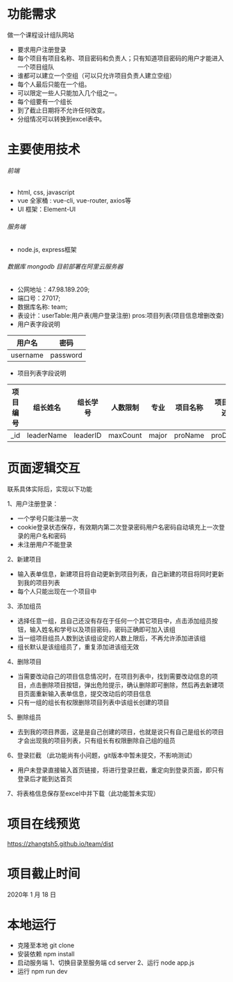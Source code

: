 # 功能需求
做一个课程设计组队网站
- 要求用户注册登录
- 每个项目有项目名称、项目密码和负责人；只有知道项目密码的用户才能进入一个项目组队
- 谁都可以建立一个空组（可以只允许项目负责人建立空组）
- 每个人最后只能在一个组。
- 可以限定一些人只能加入几个组之一。
- 每个组要有一个组长
- 到了截止日期将不允许任何改变。
- 分组情况可以转换到excel表中。
# 主要使用技术
###### 前端

 - html, css, javascript
 - vue 全家桶 : vue-cli, vue-router, axios等
 - UI 框架：Element-UI
 

###### 服务端 
- node.js, express框架

###### 数据库 mongodb 目前部署在阿里云服务器
- 公网地址：47.98.189.209; 
- 端口号：27017;
- 数据库名称: team;
- 表设计：userTable:用户表(用户登录注册)  pros:项目列表(项目信息增删改查)
- 用户表字段说明

用户名 | 密码
 ---- | ------  
 username | password 
 
- 项目列表字段说明



项目编号 | 组长姓名  | 组长学号  | 人数限制  | 专业  | 项目名称 | 项目描述 | 组员列表
 ---- | ----- | ----- | ----- | ----- | ----- | ----- | ------  
 _id | leaderName  | leaderID | maxCount | major | proName | proDesc | members 



# 页面逻辑交互
联系具体实际后，实现以下功能

1、用户注册登录：
 - 一个学号只能注册一次
 - cookie登录状态保存，有效期内第二次登录密码用户名密码自动填充上一次登录的用户名和密码
 - 未注册用户不能登录
 
2、新建项目
 - 输入表单信息，新建项目将自动更新到项目列表，自己新建的项目将同时更新到我的项目列表
 - 每个人只能出现在一个项目中
 
3、添加组员
 - 选择任意一组，且自己还没有存在于任何一个其它项目中，点击添加组员按钮，输入姓名和学号以及项目密码，密码正确即可加入该组
 - 当一组项目组员人数到达该组设定的人数上限后，不再允许添加进该组
 - 组长默认是该组组员了，重复添加进该组无效
 
4、删除项目
 - 当需要改动自己的项目信息情况时，在项目列表中，找到需要改动信息的项目，点击删除项目按钮，弹出危险提示，确认删除即可删除，然后再去新建项目页面重新输入表单信息，提交改动后的项目信息
 - 只有一组的组长有权限删除项目列表中该组长创建的项目
 
5、删除组员
 - 去到我的项目界面，这是是自己创建的项目，也就是说只有自己是组长的项目才会出现我的项目列表，只有组长有权限删除自己组的组员
 
6、登录拦截 （此功能尚有小问题，git版本中暂未提交，不影响测试）
 - 用户未登录直接输入首页链接，将进行登录拦截，重定向到登录页面，即只有登录后才能到达首页
 
7、将表格信息保存至excel中并下载（此功能暂未实现）


# 项目在线预览
https://zhangtsh5.github.io/team/dist

# 项目截止时间
2020年 1 月 18 日

# 本地运行
- 克隆至本地 git clone
- 安装依赖 npm install
- 启动服务端 
 1、切换目录至服务端 cd server
 2、运行 node app.js
- 运行 npm run dev
 


